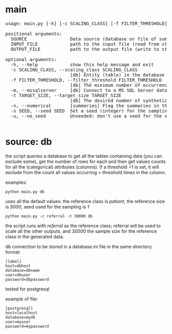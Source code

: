 # main
<pre>
usage: main.py [-h] [-c SCALING_CLASS] [-f FILTER_THRESHOLD] [-m] [-t TARGET_SIZE] [-n] [-s SEED] [-u] [SOURCE] [INPUT_FILE] [OUTPUT_FILE]

positional arguments:
  SOURCE                Data source (database or file of summaries stats) to be used to generate a new synthetic data set.[db, summaries] default is summaries.
  INPUT_FILE            path to the input file (read from stdin if omitted)
  OUTPUT_FILE           path to the output file (write to stdout if omitted)

optional arguments:
  -h, --help            show this help message and exit
  -c SCALING_CLASS, --scaling_class SCALING_CLASS
                        [db] Entity (table) in the database used as reference dimension for scaling. Default is patient
  -f FILTER_THRESHOLD, --filter_threshold FILTER_THRESHOLD
                        [db] The minimum number of occurrences for a single value to be used in the generation.Default is 1, i.e. no filtering.
  -m, --mssqlserver     [db] Connect to a MS SQL Server database. Default is PostgreSQL.
  -t TARGET_SIZE, --target_size TARGET_SIZE
                        [db] The desired number of synthetic records for the scaling class/the variables in the summaries.Default is 5000.
  -n, --numerical       [summaries] Flag the summaries in the input file as numerical (continuous).
  -s SEED, --seed SEED  Set a seed (integer) for the sampling/normal distribution, useful for reproducibility. Default is 1.
  -u, --no_seed         Unseeded: don't use a seed for the sampling.

</pre>



# source: db

the script queries a database to get all the tables containing data (you can exclude some), get the number of rows for each and then get values counts for all the (categorical) attributes (columns).
If a threshold >1 is set, it will exclude from the count all values occurring < threshold times in the column.


examples:


``
python main.py db
``

uses all the default values: the reference class is <i>patient</i>, the reference size is <i>5000</i>, seed used for the sampling is <i>1</i>

``
python main.py -c referral -t 30000 db
``

the script runs with <i>referral</i> as the reference class; referral will be used to scale all the other outputs, and <i>30000</i> the sample size for the reference class in the generated data.


db connection to be stored in a database.ini file in the same directory.
format:

```
[label]
host=dbhost
database=dbname
user=dbuser
password=dbpassword
```
tested for postgresql

example of file:
```
[postgresql]
host=localhost
database=mydb
user=myuser
password=mypassword
```
